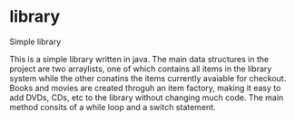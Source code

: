 # library
Simple library

This is a simple library written in java.  The main data structures in the project are two arraylists, one of which contains all items in the 
library system while the other conatins the items currently avaiable for checkout.  Books and movies are created throguh an item factory, 
making it easy to add DVDs, CDs, etc to the library without changing much code.  The main method consits of a while loop and a switch statement.
